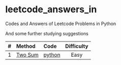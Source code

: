 # leetcode_answers_in
Codes and Answers of Leetcode Problems in Python

And some further studying suggestions

|\#|Method|Code|Difficulty|
|:--:|:-----|:-----|:----------:|
|1|[Two Sum](/1_100/1_two_sum.md)|[python](/1_100/1.py)|Easy|
